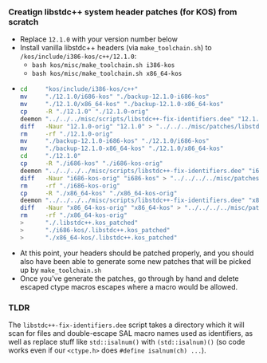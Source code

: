 
### Creatign libstdc++ system header patches (for KOS) from scratch

- Replace `12.1.0` with your version number below
- Install vanilla libstdc++ headers (via `make_toolchain.sh`) to `/kos/include/i386-kos/c++/12.1.0`:
	- `bash kos/misc/make_toolchain.sh i386-kos`
	- `bash kos/misc/make_toolchain.sh x86_64-kos`
- ```sh
  cd     "kos/include/i386-kos/c++"
  mv     "./12.1.0/i686-kos" "./backup-12.1.0-i686-kos"
  mv     "./12.1.0/x86_64-kos" "./backup-12.1.0-x86_64-kos"
  cp     -R "./12.1.0" "./12.1.0-orig"
  deemon "../../../misc/scripts/libstdc++-fix-identifiers.dee" "12.1.0"
  diff   -Naur "12.1.0-orig" "12.1.0" > "../../../misc/patches/libstdc++-12.1.0.patch"
  rm     -rf "./12.1.0-orig"
  mv     "./backup-12.1.0-i686-kos" "./12.1.0/i686-kos"
  mv     "./backup-12.1.0-x86_64-kos" "./12.1.0/x86_64-kos"
  cd     "./12.1.0"
  cp     -R "./i686-kos" "./i686-kos-orig"
  deemon "../../../../misc/scripts/libstdc++-fix-identifiers.dee" "i686-kos"
  diff   -Naur "i686-kos-orig" "i686-kos" > "../../../../misc/patches/libstdc++-12.1.0-i386-kos.patch"
  rm     -rf "./i686-kos-orig"
  cp     -R "./x86_64-kos" "./x86_64-kos-orig"
  deemon "../../../../misc/scripts/libstdc++-fix-identifiers.dee" "x86_64-kos"
  diff   -Naur "x86_64-kos-orig" "x86_64-kos" > "../../../../misc/patches/libstdc++-12.1.0-x86_64-kos.patch"
  rm     -rf "./x86_64-kos-orig"
  >      "./.libstdc++.kos_patched"
  >      "./i686-kos/.libstdc++.kos_patched"
  >      "./x86_64-kos/.libstdc++.kos_patched"
  ```
- At this point, your headers should be patched properly, and you should also have been able to generate some new patches that will be picked up by `make_toolchain.sh`
- Once you've generate the patches, go through by hand and delete escaped ctype macros escapes where a macro would be allowed.

### TLDR

The `libstdc++-fix-identifiers.dee` script takes a directory which it will scan for files and double-escape SAL macro names used as identifiers, as well as replace stuff like `std::isalnum()` with `(std::isalnum)()` (so code works even if our `<ctype.h>` does `#define isalnum(ch) ...`).

